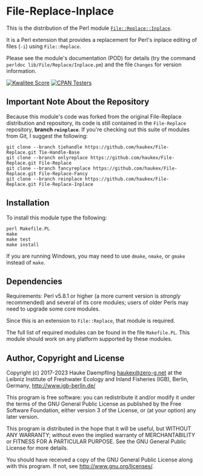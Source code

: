 File-Replace-Inplace
====================

This is the distribution of the Perl module
[`File::Replace::Inplace`](https://metacpan.org/pod/File::Replace::Inplace).

It is a Perl extension that provides a replacement for Perl's inplace editing
of files (`-i`) using `File::Replace`.

Please see the module's documentation (POD) for details (try the command
`perldoc lib/File/Replace/Inplace.pm`) and the file `Changes` for version
information.

[![Kwalitee Score](https://cpants.cpanauthors.org/dist/File-Replace-Inplace.svg)](https://cpants.cpanauthors.org/dist/File-Replace-Inplace)
[![CPAN Testers](https://badges.zero-g.net/cpantesters/File-Replace-Inplace.svg)](http://matrix.cpantesters.org/?dist=File-Replace-Inplace)

Important Note About the Repository
-----------------------------------

Because this module's code was forked from the original File-Replace
distribution and repository, its code is still contained in the
`File-Replace` repository, **branch `reinplace`**. If you're
checking out this suite of modules from Git, I suggest the following:

	git clone --branch tiehandle https://github.com/haukex/File-Replace.git Tie-Handle-Base
	git clone --branch onlyreplace https://github.com/haukex/File-Replace.git File-Replace
	git clone --branch fancyreplace https://github.com/haukex/File-Replace.git File-Replace-Fancy
	git clone --branch reinplace https://github.com/haukex/File-Replace.git File-Replace-Inplace

Installation
------------

To install this module type the following:

	perl Makefile.PL
	make
	make test
	make install

If you are running Windows, you may need to use `dmake`, `nmake`, or `gmake`
instead of `make`.

Dependencies
------------

Requirements: Perl v5.8.1 or higher (a more current version is *strongly*
recommended) and several of its core modules; users of older Perls may need
to upgrade some core modules.

Since this is an extension to `File::Replace`, that module is required.

The full list of required modules can be found in the file `Makefile.PL`.
This module should work on any platform supported by these modules.

Author, Copyright and License
-----------------------------

Copyright (c) 2017-2023 Hauke Daempfling <haukex@zero-g.net>
at the Leibniz Institute of Freshwater Ecology and Inland Fisheries (IGB),
Berlin, Germany, <http://www.igb-berlin.de/>

This program is free software: you can redistribute it and/or modify
it under the terms of the GNU General Public License as published by
the Free Software Foundation, either version 3 of the License, or
(at your option) any later version.

This program is distributed in the hope that it will be useful,
but WITHOUT ANY WARRANTY; without even the implied warranty of
MERCHANTABILITY or FITNESS FOR A PARTICULAR PURPOSE. See the
GNU General Public License for more details.

You should have received a copy of the GNU General Public License
along with this program. If not, see <http://www.gnu.org/licenses/>.

